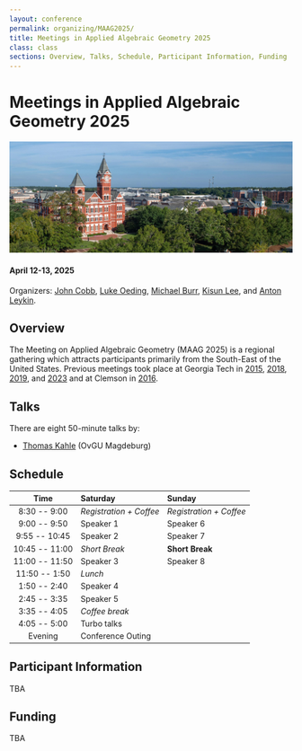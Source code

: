 ```yaml
---
layout: conference
permalink: organizing/MAAG2025/
title: Meetings in Applied Algebraic Geometry 2025
class: class
sections: Overview, Talks, Schedule, Participant Information, Funding
---
```


# Meetings in Applied Algebraic Geometry 2025
![Auburn](/images/projects/auburn.jpg "An image of Auburn, AL from the Auburn Photographic Services.") 
#### April 12-13, 2025
Organizers: [John Cobb](https://johndcobb.github.io), [Luke Oeding](http://webhome.auburn.edu/~lao0004/), [Michael Burr](https://cecas.clemson.edu/~burr2/), [Kisun Lee](https://klee669.github.io), and [Anton Leykin](https://antonleykin.math.gatech.edu).

## Overview
The Meeting on Applied Algebraic Geometry (MAAG 2025) is a regional gathering which attracts participants primarily from the South-East of the United States. Previous meetings took place at Georgia Tech in [2015](https://sites.google.com/site/magaspring15/), [2018](https://sites.google.com/view/maag-2018/home), [2019](https://sites.google.com/view/maag2019/home), and [2023](https://sites.google.com/view/maag-2023/home) and at Clemson in [2016](https://www.math.clemson.edu/aca/maga16/). 

## Talks
There are eight 50-minute talks by:
- [Thomas Kahle](https://thomas-kahle.de) (OvGU Magdeburg)

## Schedule

| Time             | Saturday                | Sunday                  |
| :--------------: | :---------------------- | :---------------------- |
| 8:30 -- 9:00     | *Registration + Coffee* | *Registration + Coffee* |
| 9:00 -- 9:50     | Speaker 1               | Speaker 6               |
| 9:55 -- 10:45    | Speaker 2               | Speaker 7               |
| 10:45 -- 11:00   | *Short Break*           | **Short Break**         |
| 11:00 -- 11:50   | Speaker 3               | Speaker 8               |
| 11:50 -- 1:50    | *Lunch*                 |                         |
| 1:50 -- 2:40     | Speaker 4               |                         |
| 2:45 -- 3:35     | Speaker 5               |                         |
| 3:35 -- 4:05     | *Coffee break*          |                         |
| 4:05 -- 5:00     | Turbo talks             |                         |
| Evening          | Conference Outing       |                         |

## Participant Information
TBA

## Funding
TBA